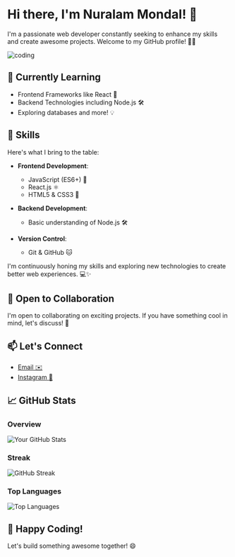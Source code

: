 # Hi there, I'm Nuralam Mondal! 👋

I'm a passionate web developer constantly seeking to enhance my skills and create awesome projects. Welcome to my GitHub profile! 👨‍💻

![coding](https://media.giphy.com/media/ZVik7pBtu9dNS/giphy.gif)

## 🌱 Currently Learning

- Frontend Frameworks like React 🚀
- Backend Technologies including Node.js 🛠️
- Exploring databases and more! 💡

## 🔧 Skills

Here's what I bring to the table:

- **Frontend Development**:
  - JavaScript (ES6+) 🚀
  - React.js ⚛️
  - HTML5 & CSS3 💅

- **Backend Development**:
  - Basic understanding of Node.js 🛠️

- **Version Control**:
  - Git & GitHub 🐱

I'm continuously honing my skills and exploring new technologies to create better web experiences. 💻✨


## 🤝 Open to Collaboration

I'm open to collaborating on exciting projects. If you have something cool in mind, let's discuss! 💬

## 📫 Let's Connect

- [Email ✉️](mailto:mail.nur.9922@gmail.com)
- [Instagram 📸](https://www.instagram.com/nuralam_9922/)

## 📈 GitHub Stats

### Overview
![Your GitHub Stats](https://github-readme-stats.vercel.app/api?username=nuralam9922&show_icons=true&theme=radical)

### Streak
![GitHub Streak](https://github-readme-streak-stats.herokuapp.com/?user=nuralam9922&theme=dark&hide_border=false)

### Top Languages
![Top Languages](https://github-readme-stats.vercel.app/api/top-langs/?username=nuralam9922&theme=dark&hide_border=false&include_all_commits=true&count_private=true&layout=compact)

## 🚀 Happy Coding!

Let's build something awesome together! 😄

